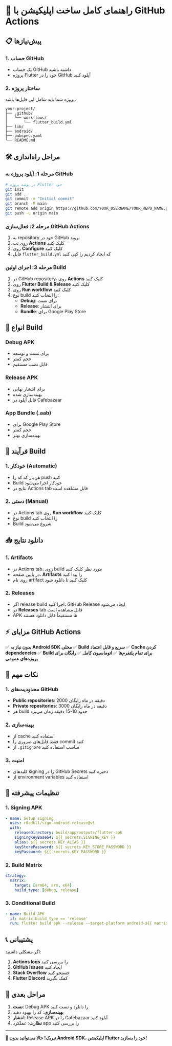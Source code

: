 # 🚀 راهنمای کامل ساخت اپلیکیشن با GitHub Actions

## 📋 پیش‌نیازها

### 1. حساب GitHub
- یک حساب GitHub داشته باشید
- پروژه Flutter خود را در GitHub آپلود کنید

### 2. ساختار پروژه
پروژه شما باید شامل این فایل‌ها باشد:
```
your-project/
├── .github/
│   └── workflows/
│       └── flutter_build.yml
├── lib/
├── android/
├── pubspec.yaml
└── README.md
```

## 🛠️ مراحل راه‌اندازی

### مرحله 1: آپلود پروژه به GitHub

```bash
# در پوشه پروژه Flutter خود
git init
git add .
git commit -m "Initial commit"
git branch -M main
git remote add origin https://github.com/YOUR_USERNAME/YOUR_REPO_NAME.git
git push -u origin main
```

### مرحله 2: فعال‌سازی GitHub Actions

1. به repository خود در GitHub بروید
2. روی تب **Actions** کلیک کنید
3. روی **Configure** کلیک کنید
4. فایل `flutter_build.yml` که ایجاد کردیم را کپی کنید

### مرحله 3: اجرای اولین Build

1. در GitHub repository، روی **Actions** کلیک کنید
2. روی **Flutter Build & Release** کلیک کنید
3. روی **Run workflow** کلیک کنید
4. نوع build را انتخاب کنید:
   - **Debug**: برای تست
   - **Release**: برای انتشار
   - **Bundle**: برای Google Play Store

## 📱 انواع Build

### Debug APK
- برای تست و توسعه
- حجم کمتر
- قابل نصب مستقیم

### Release APK
- برای انتشار نهایی
- بهینه‌سازی شده
- قابل آپلود در Cafebazaar

### App Bundle (.aab)
- برای Google Play Store
- حجم کمتر
- بهینه‌سازی بهتر

## 🔄 فرآیند Build

### 1. خودکار (Automatic)
- هر بار که کد را push کنید
- Build خودکار اجرا می‌شود
- نتایج در Actions tab قابل مشاهده است

### 2. دستی (Manual)
- در Actions tab روی **Run workflow** کلیک کنید
- نوع build را انتخاب کنید
- Build شروع می‌شود

## 📥 دانلود نتایج

### 1. Artifacts
- در Actions tab، روی build مورد نظر کلیک کنید
- در پایین صفحه، **Artifacts** را پیدا کنید
- روی نام artifact کلیک کنید تا دانلود شود

### 2. Releases
- اگر release build اجرا کنید، GitHub Release ایجاد می‌شود
- در **Releases** tab قابل مشاهده است
- APK ها مستقیماً قابل دانلود هستند

## ⚡ مزایای GitHub Actions

✅ **بدون نیاز به Android SDK محلی**
✅ **Build سریع و قابل اعتماد**
✅ **Cache کردن dependencies**
✅ **Build برای تمام پلتفرم‌ها**
✅ **اتوماسیون کامل**
✅ **رایگان برای پروژه‌های عمومی**

## 🚨 نکات مهم

### 1. محدودیت‌های GitHub
- **Public repositories**: 2000 دقیقه در ماه رایگان
- **Private repositories**: 3000 دقیقه در ماه رایگان
- هر build حدود 10-15 دقیقه زمان می‌برد

### 2. بهینه‌سازی
- از cache استفاده کنید
- فقط فایل‌های ضروری را commit کنید
- از `.gitignore` مناسب استفاده کنید

### 3. امنیت
- کلیدهای signing را در GitHub Secrets ذخیره کنید
- از environment variables استفاده کنید

## 🔧 تنظیمات پیشرفته

### 1. Signing APK
```yaml
- name: Setup signing
  uses: r0adkll/sign-android-release@v1
  with:
    releaseDirectory: build/app/outputs/flutter-apk
    signingKeyBase64: ${{ secrets.SIGNING_KEY }}
    alias: ${{ secrets.KEY_ALIAS }}
    keyStorePassword: ${{ secrets.KEY_STORE_PASSWORD }}
    keyPassword: ${{ secrets.KEY_PASSWORD }}
```

### 2. Build Matrix
```yaml
strategy:
  matrix:
    target: [arm64, arm, x64]
    build_type: [debug, release]
```

### 3. Conditional Build
```yaml
- name: Build APK
  if: matrix.build_type == 'release'
  run: flutter build apk --release --target-platform android-${{ matrix.target }}
```

## 📞 پشتیبانی

اگر مشکلی داشتید:
1. **Actions logs** را بررسی کنید
2. **GitHub Issues** ایجاد کنید
3. **Stack Overflow** جستجو کنید
4. **Flutter Discord** کمک بگیرید

## 🎯 مراحل بعدی

1. **تست**: Debug APK را دانلود و تست کنید
2. **بهینه‌سازی**: کد را بهبود دهید
3. **انتشار**: Release APK را در Cafebazaar آپلود کنید
4. **نظارت**: عملکرد app را بررسی کنید

---

**🎉 تبریک! حالا می‌توانید بدون Android SDK، اپلیکیشن Flutter خود را بسازید!** 